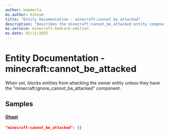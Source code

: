 ```yaml
---
author: mammerla
ms.author: mikeam
title: "Entity Documentation - minecraft:cannot_be_attacked"
description: "Describes the minecraft:cannot_be_attacked entity component"
ms.service: minecraft-bedrock-edition
ms.date: 02/11/2025 
---
```


# Entity Documentation - minecraft:cannot_be_attacked

When set, blocks entities from attacking the owner entity unless they have the "minecraft:ignore_cannot_be_attacked" component.


## Samples

#### [Ghast](https://github.com/Mojang/bedrock-samples/tree/preview/behavior_pack/entities/ghast.json)


```json
"minecraft:cannot_be_attacked": {}
```

